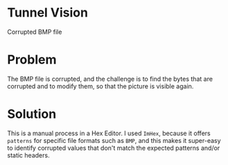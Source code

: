 
# Tunnel Vision

Corrupted BMP file


# Problem

The BMP file is corrupted, and the challenge is to find the bytes
that are corrupted and to modify them, so that the picture is
visible again.


# Solution

This is a manual process in a Hex Editor. I used `ImHex`, because
it offers `patterns` for specific file formats such as `BMP`, and
this makes it super-easy to identify corrupted values that don't
match the expected patterns and/or static headers.

